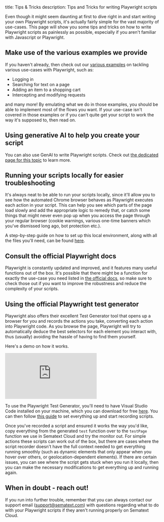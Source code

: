 title: Tips & Tricks
description: Tips and Tricks for writing Playwright scripts

Even though it might seem daunting at first to dive right in and start writing your own Playwright scripts, it's actually fairly simple for the vast majority of use-cases. This page will show you some tips and tricks on how to write Playwright scripts as painlessly as possible, especially if you aren't familiar with Javascript or Playwright.



## Make use of the various examples we provide

If you haven't already, then check out our [various examples](examples.md) on tackling various use-cases with Playwright, such as:
* Logging in
* Searching for text on a page
* Adding an item to a shopping cart
* Intercepting and modifying requests

and many more! By emulating what we do in those examples, you should be able to implement most of the flows you want. If your use-case isn't covered in those examples or if you can't quite get your script to work the way it's supposed to, then read on.



## Using generative AI to help you create your script

You can also use GenAI to write Playwright scripts. Check out [the dedicated page for this topic](./generating-playwright-scripts.md) to learn more.



## Running your scripts locally for easier troubleshooting

It's always neat to be able to run your scripts locally, since it'll allow you to see how the automated Chrome browser behaves as Playwright executes each action in your script. This can help you see which parts of the page load slowly and add the appropriate logic to remedy that, or catch some things that might never even pop up when you access the page through your regular browser (cookie warnings, various one-time banners which you've dismissed long ago, bot protection etc.).

A step-by-step guide on how to set up this local environment, along with all the files you'll need, can be found [here](https://github.com/sematext/docs/blob/master/docs/synthetics/playwright-template/README.md).



## Consult the official Playwright docs

Playwright is constantly updated and improved, and it features many useful functions out of the box. It's possible that there might be a function for exactly the use-case you need listed in [the official docs](https://playwright.dev/docs/api/class-locator), so make sure to check those out if you want to improve the robustness and reduce the complexity of your scripts.



## Using the official Playwright test generator

Playwright also offers their excellent Test Generator tool that opens up a browser for you and records the actions you take, converting each action into Playwright code. As you browse the page, Playwright will try to automatically deduce the best selectors for each element you interact with, thus (usually) avoiding the hassle of having to find them yourself.

Here's a demo on how it works.
<div class="video_container">
<iframe src="https://www.youtube.com/watch?v=5XIZPqKkdBA" 
frameborder="0" allow="autoplay; encrypted-media" 
allowfullscreen class="video"></iframe>
</div>

To use the Playwright Test Generator, you'll need to have Visual Studio Code installed on your machine, which you can download for free [here](https://code.visualstudio.com/download). You can then follow [this guide](https://playwright.dev/docs/codegen) to set everything up and start recording scripts.

Once you've recorded a script and ensured it works the way you'd like, copy everything from the generated `test` function over to the `testPage` function we use in Sematext Cloud and try the monitor out. For simple actions these scripts can work out of the box, but there are cases where the script recorder doesn't have the full context needed to get everything running smoothly (such as dynamic elements that only appear when you hover over others, or geolocation-dependent elements). If there are certain issues, you can see where the script gets stuck when you run it locally, then you can make the necessary modifications to get everything up and running again.



## When in doubt - reach out!

If you run into further trouble, remember that you can always contact our support email (support@sematext.com) with questions regarding what to do with your Playwright scripts if they aren't running properly on Sematext Cloud.

